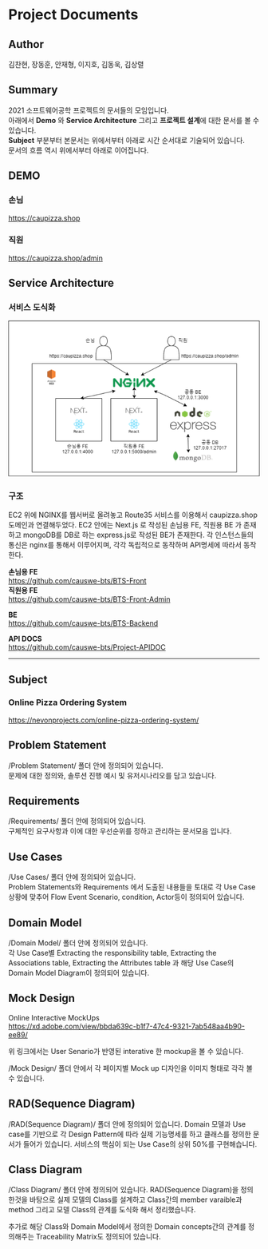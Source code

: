 # Project Documents
## Author
김찬현, 장동훈, 안재형, 이지호, 김동욱, 김상렬
## Summary
2021 소프트웨어공학 프로젝트의 문서들의 모임입니다.  
아래에서 **Demo** 와 **Service Architecture** 그리고 **프로젝트 설계**에 대한 문서를 볼 수 있습니다.    
**Subject** 부분부터 본문서는 위에서부터 아래로 시간 순서대로 기술되어 있습니다.  
문서의 흐름 역시 위에서부터 아래로 이어집니다.

## DEMO
### 손님
https://caupizza.shop
### 직원
https://caupizza.shop/admin

## Service Architecture
### 서비스 도식화
![ex_screenshot](./architecture.png)

### 구조
EC2 위에 NGINX를 웹서버로 올려놓고 Route35 서비스를 이용해서 caupizza.shop 도메인과 연결해두었다.
EC2 안에는 Next.js 로 작성된 손님용 FE, 직원용 BE 가 존재하고 mongoDB를 DB로 하는 express.js로 작성된
BE가 존재한다. 각 인스턴스들의 통신은 nginx를 통해서 이루어지며, 각각 독립적으로 동작하며 API명세에 따라서 동작한다.

**손님용 FE**  
https://github.com/causwe-bts/BTS-Front  
**직원용 FE**  
https://github.com/causwe-bts/BTS-Front-Admin

**BE**    
https://github.com/causwe-bts/BTS-Backend

**API DOCS**  
https://github.com/causwe-bts/Project-APIDOC

---
## Subject
### Online Pizza Ordering System 
https://nevonprojects.com/online-pizza-ordering-system/

## Problem Statement
/Problem Statement/ 폴더 안에 정의되어 있습니다.   
문제에 대한 정의와, 솔루션 진행 예시 및 유저시나리오를 담고 있습니다.

## Requirements
/Requirements/ 폴더 안에 정의되어 있습니다.   
구체적인 요구사항과 이에 대한 우선순위를 정하고 관리하는 문서모음 입니다.

## Use Cases
/Use Cases/ 폴더 안에 정의되어 있습니다.   
Problem Statements와 Requirements 에서 도출된 내용들을 토대로 각 Use Case 상황에 맞추어 Flow Event Scenario, condition, Actor등이 정의되어 있습니다.

## Domain Model
/Domain Model/ 폴더 안에 정의되어 있습니다.   
각 Use Case별 Extracting the responsibility table, Extracting the Associations table, Extracting the Attributes table 과 해당 Use Case의 Domain Model Diagram이 정의되어 있습니다.

## Mock Design

Online Interactive MockUps  
https://xd.adobe.com/view/bbda639c-b1f7-47c4-9321-7ab548aa4b90-ee89/  

위 링크에서는 User Senario가 반영된 interative 한 mockup을 볼 수 있습니다.

/Mock Design/ 폴더 안에서 각 페이지별 Mock up 디자인을 이미지 형태로 각각 볼 수 있습니다.

## RAD(Sequence Diagram)
/RAD(Sequence Diagram)/ 폴더 안에 정의되어 있습니다.
Domain 모델과 Use case를 기반으로 각 Design Pattern에 따라 실제 기능명세를 하고 클래스를 정의한 문서가 들어가 있습니다. 서비스의 핵심이 되는 Use Case의 상위 50%를 구현해습니다.

## Class Diagram
/Class Diagram/ 폴더 안에 정의되어 있습니다. RAD(Sequence Diagram)을 정의한것을 바탕으로 실제 모델의 Class를 설계하고 Class간의 member varaible과 method 그리고 모델 Class의 관계를 도식화 해서 정리했습니다.  

추가로 해당 Class와 Domain Model에서 정의한 Domain concepts간의 관계를 정의해주는 Traceability Matrix도 정의되어 있습니다.